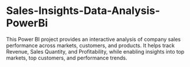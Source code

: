 # Sales-Insights-Data-Analysis-PowerBi
This Power BI project provides an interactive analysis of company sales performance across markets, customers, and products. It helps track Revenue, Sales Quantity, and Profitability, while enabling insights into top markets, top customers, and performance trends.
